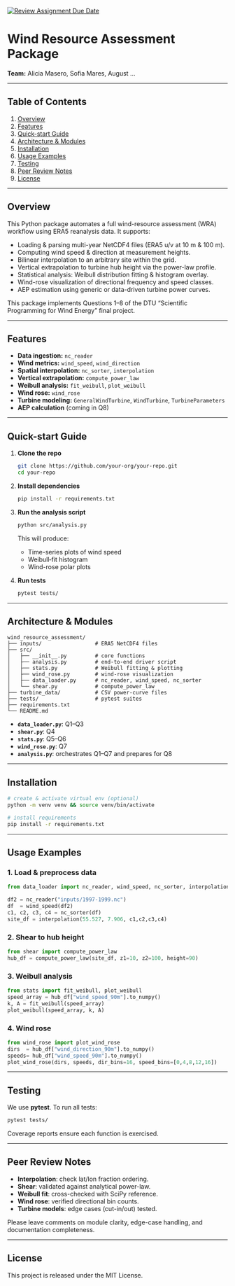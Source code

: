 [![Review Assignment Due Date](https://classroom.github.com/assets/deadline-readme-button-22041afd0340ce965d47ae6ef1cefeee28c7c493a6346c4f15d667ab976d596c.svg)](https://classroom.github.com/a/zjSXGKeR)

# Wind Resource Assessment Package

**Team:** Alicia Masero, Sofia Mares, August …  

---

## Table of Contents

1. [Overview](#overview)  
2. [Features](#features)  
3. [Quick-start Guide](#quick-start-guide)  
4. [Architecture & Modules](#architecture--modules)  
5. [Installation](#installation)  
6. [Usage Examples](#usage-examples)  
7. [Testing](#testing)  
8. [Peer Review Notes](#peer-review-notes)  
9. [License](#license)  

---

## Overview

This Python package automates a full wind-resource assessment (WRA) workflow using ERA5 reanalysis data. It supports:

- Loading & parsing multi-year NetCDF4 files (ERA5 u/v at 10 m & 100 m).  
- Computing wind speed & direction at measurement heights.  
- Bilinear interpolation to an arbitrary site within the grid.  
- Vertical extrapolation to turbine hub height via the power-law profile.  
- Statistical analysis: Weibull distribution fitting & histogram overlay.  
- Wind-rose visualization of directional frequency and speed classes.  
- AEP estimation using generic or data-driven turbine power curves.  

This package implements Questions 1–8 of the DTU “Scientific Programming for Wind Energy” final project.

---

## Features

- **Data ingestion:** `nc_reader`  
- **Wind metrics:** `wind_speed`, `wind_direction`  
- **Spatial interpolation:** `nc_sorter`, `interpolation`  
- **Vertical extrapolation:** `compute_power_law`  
- **Weibull analysis:** `fit_weibull`, `plot_weibull`  
- **Wind rose:** `wind_rose`  
- **Turbine modeling:** `GeneralWindTurbine`, `WindTurbine`, `TurbineParameters`  
- **AEP calculation** (coming in Q8)  

---

## Quick-start Guide

1. **Clone the repo**  
   ```bash
   git clone https://github.com/your-org/your-repo.git
   cd your-repo

2. **Install dependencies**  
   ```bash
   pip install -r requirements.txt
   ```

3. **Run the analysis script**  
   ```bash
   python src/analysis.py
   ```
   This will produce:
   - Time-series plots of wind speed  
   - Weibull‐fit histogram  
   - Wind-rose polar plots  

4. **Run tests**  
   ```bash
   pytest tests/
   ```

---

## Architecture & Modules

```
wind_resource_assessment/
├── inputs/                 # ERA5 NetCDF4 files
├── src/
│   ├── __init__.py         # core functions
│   ├── analysis.py         # end-to-end driver script
│   ├── stats.py            # Weibull fitting & plotting
│   ├── wind_rose.py        # wind-rose visualization
│   ├── data_loader.py      # nc_reader, wind_speed, nc_sorter
│   └── shear.py            # compute_power_law
├── turbine_data/           # CSV power-curve files
├── tests/                  # pytest suites
├── requirements.txt
└── README.md
```

- **`data_loader.py`**: Q1–Q3  
- **`shear.py`**: Q4  
- **`stats.py`**: Q5–Q6  
- **`wind_rose.py`**: Q7  
- **`analysis.py`**: orchestrates Q1–Q7 and prepares for Q8  

---

## Installation

```bash
# create & activate virtual env (optional)
python -m venv venv && source venv/bin/activate

# install requirements
pip install -r requirements.txt
```

---

## Usage Examples

### 1. Load & preprocess data  
```python
from data_loader import nc_reader, wind_speed, nc_sorter, interpolation

df2 = nc_reader("inputs/1997-1999.nc")
df  = wind_speed(df2)
c1, c2, c3, c4 = nc_sorter(df)
site_df = interpolation(55.527, 7.906, c1,c2,c3,c4)
```

### 2. Shear to hub height  
```python
from shear import compute_power_law
hub_df = compute_power_law(site_df, z1=10, z2=100, height=90)
```

### 3. Weibull analysis  
```python
from stats import fit_weibull, plot_weibull
speed_array = hub_df["wind_speed_90m"].to_numpy()
k, A = fit_weibull(speed_array)
plot_weibull(speed_array, k, A)
```

### 4. Wind rose  
```python
from wind_rose import plot_wind_rose
dirs  = hub_df["wind_direction_90m"].to_numpy()
speeds= hub_df["wind_speed_90m"].to_numpy()
plot_wind_rose(dirs, speeds, dir_bins=16, speed_bins=[0,4,8,12,16])
```

---

## Testing

We use **pytest**. To run all tests:

```bash
pytest tests/
```

Coverage reports ensure each function is exercised.

---

## Peer Review Notes

- **Interpolation**: check lat/lon fraction ordering.  
- **Shear**: validated against analytical power-law.  
- **Weibull fit**: cross-checked with SciPy reference.  
- **Wind rose**: verified directional bin counts.  
- **Turbine models**: edge cases (cut-in/out) tested.  

Please leave comments on module clarity, edge-case handling, and documentation completeness.

---

## License

This project is released under the MIT License.  
```
